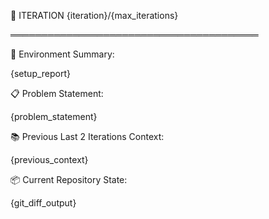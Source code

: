 🚀 ITERATION {iteration}/{max_iterations}

════════════════════════════════════════

🔧 Environment Summary:

{setup_report}

📋 Problem Statement:

{problem_statement}

📚 Previous Last 2 Iterations Context:

{previous_context}

📦 Current Repository State:

{git_diff_output}